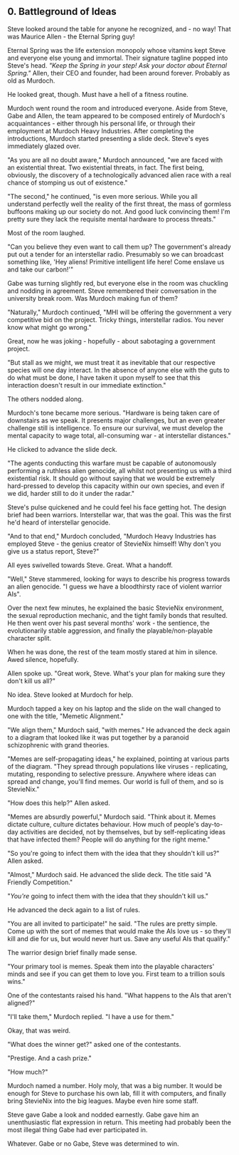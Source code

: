 ## 0. Battleground of Ideas

Steve looked around the table for anyone he recognized, and - no way! That was Maurice Allen - the Eternal Spring guy!

Eternal Spring was the life extension monopoly whose vitamins kept Steve and everyone else young and immortal. Their signature tagline popped into Steve's head. _"Keep the Spring in your step! Ask your doctor about Eternal Spring."_ Allen, their CEO and founder, had been around forever. Probably as old as Murdoch.

He looked great, though. Must have a hell of a fitness routine.

Murdoch went round the room and introduced everyone. Aside from Steve, Gabe and Allen, the team appeared to be composed entirely of Murdoch's acquaintances - either through his personal life, or through their employment at Murdoch Heavy Industries. After completing the introductions, Murdoch started presenting a slide deck. Steve's eyes immediately glazed over.

"As you are all no doubt aware," Murdoch announced, "we are faced with an existential threat. Two existential threats, in fact. The first being, obviously, the discovery of a technologically advanced alien race with a real chance of stomping us out of existence."

"The second," he continued, "is even more serious. While you all understand perfectly well the reality of the first threat, the mass of gormless buffoons making up our society do not. And good luck convincing them! I'm pretty sure they lack the requisite mental hardware to process threats."

Most of the room laughed.

"Can you believe they even want to call them up? The government's already put out a tender for an interstellar radio. Presumably so we can broadcast something like, 'Hey aliens! Primitive intelligent life here! Come enslave us and take our carbon!'"

Gabe was turning slightly red, but everyone else in the room was chuckling and nodding in agreement. Steve remembered their conversation in the university break room. Was Murdoch making fun of them?

"Naturally," Murdoch continued, "MHI will be offering the government a very competitive bid on the project. Tricky things, interstellar radios. You never know what might go wrong."

Great, now he was joking - hopefully - about sabotaging a government project.

"But stall as we might, we must treat it as inevitable that our respective species will one day interact. In the absence of anyone else with the guts to do what must be done, I have taken it upon myself to see that this interaction doesn't result in our immediate extinction."

The others nodded along.

Murdoch's tone became more serious. "Hardware is being taken care of downstairs as we speak. It presents major challenges, but an even greater challenge still is intelligence. To ensure our survival, we must develop the mental capacity to wage total, all-consuming war - at interstellar distances."

He clicked to advance the slide deck.

"The agents conducting this warfare must be capable of autonomously performing a ruthless alien genocide, all whilst not presenting us with a third existential risk. It should go without saying that we would be extremely hard-pressed to develop this capacity within our own species, and even if we did, harder still to do it under the radar."

Steve's pulse quickened and he could feel his face getting hot. The design brief had been warriors. Interstellar war, that was the goal. This was the first he'd heard of interstellar genocide.

"And to that end," Murdoch concluded, "Murdoch Heavy Industries has employed Steve - the genius creator of StevieNix himself! Why don't you give us a status report, Steve?"

All eyes swivelled towards Steve. Great. What a handoff.

"Well," Steve stammered, looking for ways to describe his progress towards an alien genocide. "I guess we have a bloodthirsty race of violent warrior AIs".

Over the next few minutes, he explained the basic StevieNix environment, the sexual reproduction mechanic, and the tight family bonds that resulted. He then went over his past several months' work - the sentience, the evolutionarily stable aggression, and finally the playable/non-playable character split.

When he was done, the rest of the team mostly stared at him in silence. Awed silence, hopefully.

Allen spoke up. "Great work, Steve. What's your plan for making sure they don't kill us all?"

No idea. Steve looked at Murdoch for help.

Murdoch tapped a key on his laptop and the slide on the wall changed to one with the title, "Memetic Alignment."

"We align them," Murdoch said, "with memes." He advanced the deck again to a diagram that looked like it was put together by a paranoid schizophrenic with grand theories.

"Memes are self-propagating ideas," he explained, pointing at various parts of the diagram. "They spread through populations like viruses - replicating, mutating, responding to selective pressure. Anywhere where ideas can spread and change, you'll find memes. Our world is full of them, and so is StevieNix."

"How does this help?" Allen asked.

"Memes are absurdly powerful," Murdoch said. "Think about it. Memes dictate culture, culture dictates behaviour. How much of people's day-to-day activities are decided, not by themselves, but by self-replicating ideas that have infected them? People will do anything for the right meme."

"So you're going to infect them with the idea that they shouldn't kill us?" Allen asked.

"Almost," Murdoch said. He advanced the slide deck. The title said "A Friendly Competition."

"_You're_ going to infect them with the idea that they shouldn't kill us."

He advanced the deck again to a list of rules.

"You are all invited to participate!" he said. "The rules are pretty simple. Come up with the sort of memes that would make the AIs love us - so they'll kill and die for us, but would never hurt us. Save any useful AIs that qualify."

The warrior design brief finally made sense.

"Your primary tool is memes. Speak them into the playable characters' minds and see if you can get them to love you. First team to a trillion souls wins."

One of the contestants raised his hand. "What happens to the AIs that aren't aligned?"

"I'll take them," Murdoch replied. "I have a use for them."

Okay, that was weird.

"What does the winner get?" asked one of the contestants.

"Prestige. And a cash prize."

"How much?"

Murdoch named a number. Holy moly, that was a big number. It would be enough for Steve to purchase his own lab, fill it with computers, and finally bring StevieNix into the big leagues. Maybe even hire some staff.

Steve gave Gabe a look and nodded earnestly. Gabe gave him an unenthusiastic flat expression in return. This meeting had probably been the most illegal thing Gabe had ever participated in.

Whatever. Gabe or no Gabe, Steve was determined to win.
